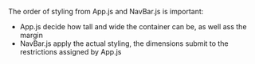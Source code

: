 The order of styling from App.js and NavBar.js is important:
- App.js decide how tall and wide the container can be, as well ass the margin
- NavBar.js apply the actual styling, the dimensions submit to the restrictions assigned by App.js